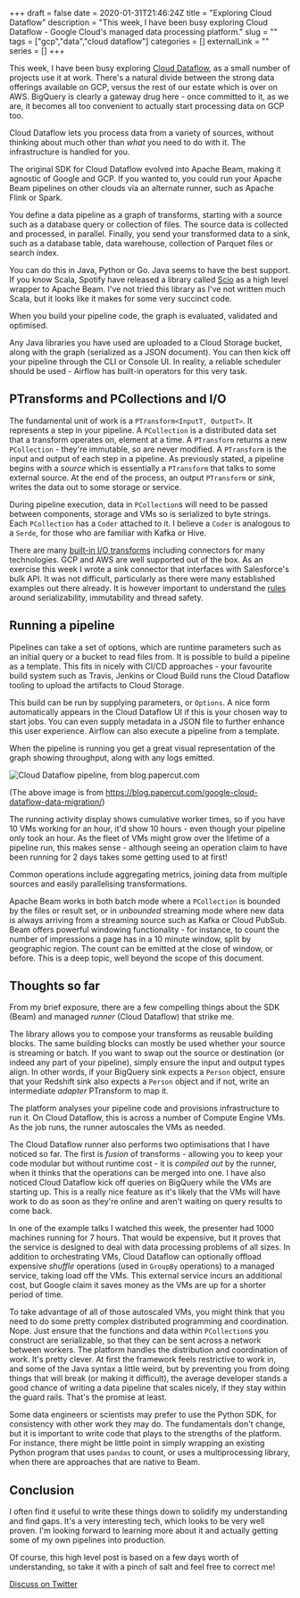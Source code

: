 +++ 
draft = false
date = 2020-01-31T21:46:24Z
title = "Exploring Cloud Dataflow"
description = "This week, I have been busy exploring Cloud Dataflow - Google Cloud's managed data processing platform."
slug = "" 
tags = ["gcp","data","cloud dataflow"]
categories = []
externalLink = ""
series = []
+++

This week, I have been busy exploring [Cloud Dataflow](https://cloud.google.com/dataflow), as a small number of projects use it at work. There's a natural divide between the strong data offerings available on GCP, versus the rest of our estate which is over on AWS. BigQuery is clearly a gateway drug here - once committed to it, as we are, it becomes all too convenient to actually start processing data on GCP too.

Cloud Dataflow lets you process data from a variety of sources, without thinking about much other than _what_ you need to do with it. The infrastructure is handled for you.

The original SDK for Cloud Dataflow evolved into Apache Beam, making it agnostic of Google and GCP. If you wanted to, you could run your Apache Beam pipelines on other clouds via an alternate runner, such as Apache Flink or Spark.

You define a data pipeline as a graph of transforms, starting with a source such as a database query or collection of files. The source data is collected and processed, in parallel. Finally, you send your transformed data to a sink, such as a database table, data warehouse, collection of Parquet files or search index. 

You can do this in Java, Python or Go. Java seems to have the best support. If you know Scala, Spotify have released a library called [Scio](https://spotify.github.io/scio/index.html) as a high level wrapper to Apache Beam. I've not tried this library as I've not written much Scala, but it looks like it makes for some very succinct code.

When you build your pipeline code, the graph is evaluated, validated and optimised. 

Any Java libraries you have used are uploaded to a Cloud Storage bucket, along with the graph (serialized as a JSON document). You can then kick off your pipeline through the CLI or Console UI. In reality, a reliable scheduler should be used - Airflow has built-in operators for this very task.

## PTransforms and PCollections and I/O
The fundamental unit of work is a `PTransform<InputT, OutputT>`. It represents a step in your pipeline. A `PCollection` is a distributed data set that a transform operates on, element at a time. A `PTransform` returns a new `PCollection` - they're immutable, so are never modified. A `PTransform` is the input and output of each step in a pipeline. As previously stated, a pipeline begins with a _source_ which is essentially a `PTransform` that talks to some external source. At the end of the process, an output `PTransform` or _sink_, writes the data out to some storage or service.

During pipeline execution, data in `PCollection`s will need to be passed between components, storage and VMs so is serialized to byte strings. Each `PCollection` has a `Coder` attached to it. I believe a `Coder` is analogous to a `Serde`, for those who are familiar with Kafka or Hive.

There are many [built-in I/O transforms](https://beam.apache.org/documentation/io/built-in/) including connectors for many technologies. GCP and AWS are well supported out of the box. As an exercise this week I wrote a sink connector that interfaces with Salesforce's bulk API. It was not difficult, particularly as there were many established examples out there already. It is however important to understand the [rules](https://beam.apache.org/documentation/io/developing-io-java/) around serializability, immutability and thread safety.

## Running a pipeline
Pipelines can take a set of options, which are runtime parameters such as an initial query or a bucket to read files from. It is possible to build a pipeline as a template. This fits in nicely with CI/CD approaches - your favourite build system such as Travis, Jenkins or Cloud Build runs the Cloud Dataflow tooling to upload the artifacts to Cloud Storage. 

This build can be run by supplying parameters, or `Options`. A nice form automatically appears in the Cloud Dataflow UI if this is your chosen way to start jobs. You can even supply metadata in a JSON file to further enhance this user experience. Airflow can also execute a pipeline from a template.

When the pipeline is running you get a great visual representation of the graph showing throughput, along with any logs emitted.

![Cloud Dataflow pipeline, from blog.papercut.com](https://blog.papercut.com/wp-content/uploads/2017/11/google-cloud-dataflow-rescue-2-768x744.png)

(The above image is from https://blog.papercut.com/google-cloud-dataflow-data-migration/)

The running activity display shows cumulative worker times, so if you have 10 VMs working for an hour, it'd show 10 hours - even though your pipeline only took an hour. As the fleet of VMs might grow over the lifetime of a pipeline run, this makes sense - although seeing an operation claim to have been running for 2 days takes some getting used to at first!

Common operations include aggregating metrics, joining data from multiple sources and easily parallelising transformations. 

Apache Beam works in both batch mode where a `PCollection` is bounded by the files or result set, or in _unbounded_ streaming mode where new data is always arriving from a streaming source such as Kafka or Cloud PubSub. Beam offers powerful windowing functionality - for instance, to count the number of impressions a page has in a 10 minute window, split by geographic region. The count can be emitted at the close of window, or before. This is a deep topic, well beyond the scope of this document.

## Thoughts so far
From my brief exposure, there are a few compelling things about the SDK (Beam) and managed _runner_ (Cloud Dataflow) that strike me.

The library allows you to compose your transforms as reusable building blocks. The same building blocks can mostly be used whether your source is streaming or batch. If you want to swap out the source or destination (or indeed any part of your pipeline), simply ensure the input and output types align. In other words, if your BigQuery sink expects a `Person` object, ensure that your Redshift sink also expects a `Person` object and if not, write an intermediate _adapter_ PTransform to map it.

The platform analyses your pipeline code and provisions infrastructure to run it. On Cloud Dataflow, this is across a number of Compute Engine VMs. As the job runs, the runner autoscales the VMs as needed. 

The Cloud Dataflow runner also performs two optimisations that I have noticed so far. The first is _fusion_ of transforms - allowing you to keep your code modular but without runtime cost - it is _compiled out_ by the runner, when it thinks that the operations can be merged into one. I have also noticed Cloud Dataflow kick off queries on BigQuery while the VMs are starting up. This is a really nice feature as it's likely that the VMs will have work to do as soon as they're online and aren't waiting on query results to come back.

In one of the example talks I watched this week, the presenter had 1000 machines running for 7 hours. That would be expensive, but it proves that the service is designed to deal with data processing problems of all sizes. In addition to orchestrating VMs, Cloud Dataflow can optionally offload expensive _shuffle_ operations (used in `GroupBy` operations) to a managed service, taking load off the VMs. This external service incurs an additional cost, but Google claim it saves money as the VMs are up for a shorter period of time.

To take advantage of all of those autoscaled VMs, you might think that you need to do some pretty complex distributed programming and coordination. Nope. Just ensure that the functions and data within `PCollection`s you construct are serializable, so that they can be sent across a network between workers. The platform handles the distribution and coordination of work. It's pretty clever. At first the framework feels restrictive to work in, and some of the Java syntax a little weird, but by preventing you from doing things that will break (or making it difficult), the average developer stands a good chance of writing a data pipeline that scales nicely, if they stay within the guard rails. That's the promise at least.

Some data engineers or scientists may prefer to use the Python SDK, for consistency with other work they may do. The fundamentals don't change, but it is important to write code that plays to the strengths of the platform. For instance, there might be little point in simply wrapping an existing Python program that uses `pandas` to count, or uses a multiprocessing library, when there are approaches that are native to Beam.

## Conclusion
I often find it useful to write these things down to solidify my understanding and find gaps. It's a very interesting tech, which looks to be very well proven. I'm looking forward to learning more about it and actually getting some of my own pipelines into production.

Of course, this high level post is based on a few days worth of understanding, so take it with a pinch of salt and feel free to correct me!

[Discuss on Twitter](https://twitter.com/search?q=mybranch.dev%2Fposts%2Fcloud-dataflow)